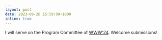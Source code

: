 ```yaml
---
layout: post
date: 2023-08-26 15:59:00+1000
inline: true
---
```


I will serve on the Program Committee of <a href="https://www2024.thewebconf.org/">WWW'24</a>. Welcome submissions!
